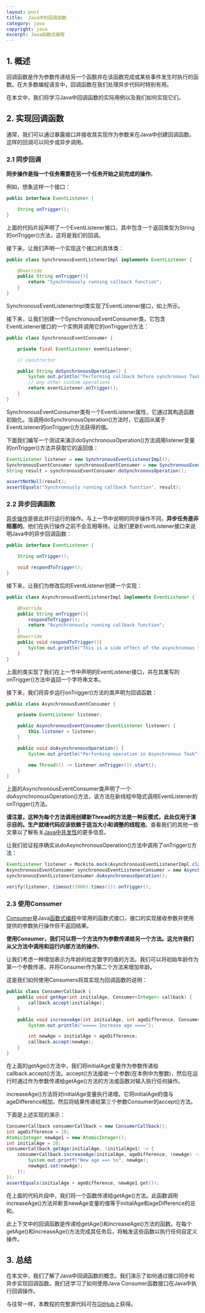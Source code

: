 ```yaml
---
layout: post
title:  Java中的回调函数
category: java
copyright: java
excerpt: Java函数式编程
---
```


## 1. 概述

回调函数是作为参数传递给另一个函数并在该函数完成或某些事件发生时执行的函数。在大多数编程语言中，回调函数在我们处理异步代码时特别有用。

在本文中，我们将学习Java中回调函数的实际用例以及我们如何实现它们。

## 2. 实现回调函数

通常，我们可以通过暴露接口并接收其实现作为参数来在Java中创建回调函数。这样的回调可以同步或异步调用。

### 2.1 同步回调

**同步操作是指一个任务需要在另一个任务开始之前完成的操作**。

例如，想象这样一个接口：

```java
public interface EventListener {

    String onTrigger();
}
```

上面的代码片段声明了一个EventListener接口，其中包含一个返回类型为String的onTrigger()方法，这将是我们的回调。

接下来，让我们声明一个实现这个接口的具体类：

```java
public class SynchronousEventListenerImpl implements EventListener {

    @Override
    public String onTrigger(){
        return "Synchronously running callback function";
    }
}
```

SynchronousEventListenerImpl类实现了EventListener接口，如上所示。

接下来，让我们创建一个SynchronousEventConsumer类，它包含EventListener接口的一个实例并调用它的onTrigger()方法：

```java
public class SynchronousEventConsumer {

    private final EventListener eventListener;

    // constructor

    public String doSynchronousOperation() {
        System.out.println("Performing callback before synchronous Task");
        // any other custom operations
        return eventListener.onTrigger();
    }
}
```

SynchronousEventConsumer类有一个EventListener属性，它通过其构造函数初始化。当调用doSynchronousOperation()方法时，它返回从属于EventListener的onTrigger()方法获得的值。

下面我们编写一个测试来演示doSynchronousOperation()方法调用listener变量的onTrigger()方法并获取它的返回值：

```java
EventListener listener = new SynchronousEventListenerImpl();
SynchronousEventConsumer synchronousEventConsumer = new SynchronousEventConsumer(listener);
String result = synchronousEventConsumer.doSynchronousOperation();

assertNotNull(result);
assertEquals("Synchronously running callback function", result);
```

### 2.2 异步回调函数

[异步操作](https://www.baeldung.com/java-asynchronous-programming)是彼此并行运行的操作。与上一节中说明的同步操作不同，**异步任务是非阻塞的**。他们在执行操作之前不会互相等待。让我们更新EventListener接口来说明Java中的异步回调函数：

```java
public interface EventListener {

    String onTrigger();

    void respondToTrigger();
}
```

接下来，让我们为修改后的EventListener创建一个实现：

```java
public class AsynchronousEventListenerImpl implements EventListener {

    @Override
    public String onTrigger(){
        respondToTrigger();
        return "Asynchronously running callback function";
    }
    @Override
    public void respondToTrigger(){
        System.out.println("This is a side effect of the asynchronous trigger.");
    }
}
```

上面的类实现了我们在上一节中声明的EventListener接口，并在其重写的onTrigger()方法中返回一个字符串文本。

接下来，我们将异步运行onTrigger()方法的类声明为回调函数：

```java
public class AsynchronousEventConsumer {

    private EventListener listener;

    public AsynchronousEventConsumer(EventListener listener) {
        this.listener = listener;
    }

    public void doAsynchronousOperation() {
        System.out.println("Performing operation in Asynchronous Task");

        new Thread(() -> listener.onTrigger()).start();
    }
}
```

上面的AsynchronousEventConsumer类声明了一个doAsynchronousOperation()方法，该方法在新线程中隐式调用EventListener的onTrigger()方法。

**请注意，这种为每个方法调用创建新Thread的方法是一种反模式，此处仅用于演示目的。生产就绪代码应该依赖于适当大小和调整的线程池**。查看我们的其他一些文章以了解有关[Java中并发性](https://www.baeldung.com/java-concurrency)的更多信息。

让我们验证程序确实从doAsynchronousOperation()方法中调用了onTrigger()方法：

```java
EventListener listener = Mockito.mock(AsynchronousEventListenerImpl.class);
AsynchronousEventConsumer synchronousEventListenerConsumer = new AsynchronousEventConsumer(listener);
synchronousEventListenerConsumer.doAsynchronousOperation();

verify(listener, timeout(1000).times(1)).onTrigger();
```

### 2.3 使用Consumer

[Consumer](https://docs.oracle.com/javase/8/docs/api/java/util/function/Consumer.html)是Java[函数式编程](https://www.baeldung.com/java-functional-programming)中常用的函数式接口，接口的实现接收参数并使用提供的参数执行操作但不返回结果。

**使用Consumer，我们可以将一个方法作为参数传递给另一个方法。这允许我们从父方法中调用和运行内部方法的操作**。

让我们考虑一种增加表示为年龄的给定数字的值的方法。我们可以将初始年龄作为第一个参数传递，并将Consumer作为第二个方法来增加年龄。

这是我们如何使用Consumers将其实现为回调函数的说明：

```java
public class ConsumerCallback {
    public void getAge(int initialAge, Consumer<Integer> callback) {
        callback.accept(initialAge);
    }

    public void increaseAge(int initialAge, int ageDifference, Consumer<Integer> callback) {
        System.out.println("===== Increase age ====");

        int newAge = initialAge + ageDifference;
        callback.accept(newAge);
    }
}
```

在上面的getAge()方法中，我们将initialAge变量作为参数传递给callback.accept()方法。accept()方法接收一个参数(在本例中为整数)，然后在运行时通过作为参数传递给getAge()方法的方法或函数对输入执行任何操作。

increaseAge()方法将对initialAge变量执行递增。它将initialAge的值与ageDifference相加，然后将结果传递给第三个参数Consumer的accept()方法。

下面是上述实现的演示：

```java
ConsumerCallback consumerCallback = new ConsumerCallback();
int ageDifference = 10;
AtomicInteger newAge1 = new AtomicInteger();
int initialAge = 20;
consumerCallback.getAge(initialAge, (initialAge1) -> {
    consumerCallback.increaseAge(initialAge, ageDifference, (newAge) -> {
        System.out.printf("New age ==> %s", newAge);
        newAge1.set(newAge);
    });
});
assertEquals(initialAge + ageDifference, newAge1.get());
```

在上面的代码片段中，我们将一个函数传递给getAge()方法。此函数调用increaseAge()方法并断言newAge变量的值等于initialAge和ageDifference的总和。

此上下文中的回调函数是传递给getAge()和increaseAge()方法的函数。在每个getAge()和increaseAge()方法完成其任务后，将触发这些函数以执行任何自定义操作。

## 3. 总结

在本文中，我们了解了Java中回调函数的概念。我们演示了如何通过接口同步和异步实现回调函数。我们还学习了如何使用Java Consumer函数接口在Java中执行回调操作。

与往常一样，本教程的完整源代码可在[GitHub](https://github.com/tuyucheng7/taketoday-tutorial4j/tree/master/java-core-modules/java-functional)上获得。
